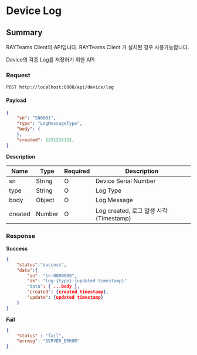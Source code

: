# Device Log

## Summary

RAYTeams Client의 API입니다. RAYTeams Client 가 설치된 경우 사용가능합니다.

Device의 각종 Log를 저장하기 위한 API

### Request

```
POST http://localhost:8008/api/device/log
```

#### Payload

```JSON
{
    "sn": "SN0001",
    "type": "LogMessageType",
    "body": {
    },
    "created": 1231232131,
}
```

**Description**

| Name | Type | Required | Description |
| --- | --- | --- | --- |
| sn | String | O | Device Serial Number |
| type | String | O  | Log Type |
| body | Object | O  | Log Message |
| created | Number | O  | Log created, 로그 발생 시각(Timestamp) |


### Response

**Success**
```JSON
{
    "status":"success",
    "data":{
        "sn": "sn-0000000",
        "sk": "log:{type}:{updated timestamp}"
        "data": { ...body },
        "created": {created timestamp},
        "update": {updated timestamp}
    }
}
```

**Fail**
```JSON
{
    "status" : "fail",
    "errmsg": "SERVER_ERROR"
}
```